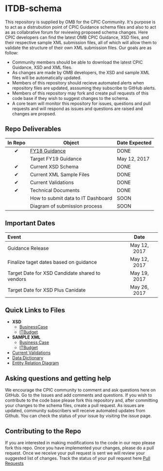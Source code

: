 # ITDB-schema
This repository is supplied by OMB for the CPIC Community. It's purpose is to act as a distrubution point of CPIC Guidance schema files and also to act as as collabrative forum for reviewing proposed schema changes. Here CPIC developers can find the latest OMB CPIC Guidance, XSD files, and their respective sample XML submission files, all of which will allow them to validate the structure of their own XML submission files. Our goals are as follow:
 
 * Community members should be able to download the latest CPIC Guidance, XSD and XML files.
 * As changes are made by OMB developers, the XSD and sample XML files will be automatically updated.
 * Members of this repository should recieve automated alerts when repository files are updated, asssuming they subscribe to GitHub alerts.
 * Members of this repository may fork and create pull requests of this code base if they wish to suggest changes to the schema.
 * A core team will monitor this repository for issues, questions and pull requests and will respond as issues and questions are raised and changes are propsed.

## Repo Deliverables

| In Repo  | Object  |  Date Expected |
|:-------------:|---|---|
| 	&#x2714; |  [FY18 Guidance](https://github.com/ombegov/ITDB-schema/blob/master/docs/TechnicalDocumentation/FY18_Guidance.pdf) |  DONE |
|  | Target FY19 Guidance   |  May 12, 2017  |
| &#x2714;  | Current XSD Schema   | DONE  |
| &#x2714;  | Current XML Sample Files   | DONE |
| &#x2714;  | Current Validations   | DONE  |
| &#x2714;  | Technical Documents   | DONE  |
|  | How to submit data to IT Dashboard | SOON  |
|  | Diagram of submission process  | SOON  |



## Important Dates

|  Event  |  Date |
|:-------------|:-------------:|
|  Guidance Release |  May 12, 2017 |
|  Finalize taget dates based on guidance |  May 12, 2017 |
|  Target Date for XSD Candidate shared to vendors   |  May 19, 2017  |
|  Target Date for XSD Plus Canidate   |  May 26, 2017 |

## Quick Links to Files

  * **XSD**
    * [BusinessCase](https://github.com/ombegov/ITDB-schema/tree/master/src/BusinessCase/Exchange)
    * [ITBudget](https://github.com/ombegov/ITDB-schema/tree/master/src/ITBudget/Exchange)
  * **SAMPLE XML**
    * [Business Case](https://github.com/ombegov/ITDB-schema/tree/master/src/BusinessCase/Examples)
    * [ITBudget](https://github.com/ombegov/ITDB-schema/tree/master/src/ITBudget/Examples)
  * [Current Validations](https://github.com/ombegov/ITDB-schema/blob/master/docs/TechnicalDocumentation/validations.md)
  * [Data Dictionary](https://github.com/ombegov/ITDB-schema/blob/master/docs/TechnicalDocumentation/DataDictionary.pdf)
  * [Entity Relation Diagram](https://github.com/ombegov/ITDB-schema/blob/master/docs/TechnicalDocumentation/ER_Diagram.pdf)


## Asking questions and getting help

We encourage the CPIC community to comment and ask questions here on GitHub. 
Go to the Issues  and add comments and questions. If you wish to contribute to the code base please fork this repository and, after committing your changes to the schema files, create a pull request. As issues are updated, community subscribers will receive automated updates from Github. You can check the status of your issue by visiting the issue page.


## Contributing to the Repo

If you are interested in making modifications to the code in our repo please fork this repo. Once you have implemented your changes, please do a pull request. Once we receive your pull request is sent we will review your suggested list of changes. Track the status of your pull request here [Pull Requests](https://github.com/ombegov/ITDB-schema/pulls)



